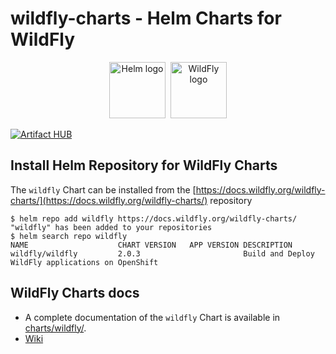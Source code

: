 # wildfly-charts - Helm Charts for WildFly

<p align="center">
  <a href="https://helm.sh"><img src="https://helm.sh/img/helm.svg" alt="Helm logo" title="WildFly" height="90"/></a>&nbsp;
  <a href="https://wildfly.org/"><img src="https://design.jboss.org/wildfly/logo/final/wildfly_logo.svg" alt="WildFly logo" title="WildFly" height="90"/></a>
</p>

[![Artifact HUB](https://img.shields.io/endpoint?url=https://artifacthub.io/badge/repository/wildfly)](https://artifacthub.io/packages/helm/wildfly/wildfly)

## Install Helm Repository for WildFly Charts

The `wildfly` Chart can be installed from the [https://docs.wildfly.org/wildfly-charts/](https://docs.wildfly.org/wildfly-charts/) repository

```
$ helm repo add wildfly https://docs.wildfly.org/wildfly-charts/
"wildfly" has been added to your repositories
$ helm search repo wildfly
NAME                  	CHART VERSION	APP VERSION	DESCRIPTION                                    
wildfly/wildfly       	2.0.3        	           	Build and Deploy WildFly applications on OpenShift
````

## WildFly Charts docs

* A complete documentation of the `wildfly` Chart is available in [charts/wildfly/](./charts/wildfly/README.md).
* [Wiki](https://github.com/wildfly/wildfly-charts/wiki)
